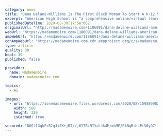 ```yaml
---
category: news
title: "Dana Delane-Williams Is The First Black Woman To Start A K-12 Virtual School"
excerpt: "American High School is “a comprehensive online/virtual learning school that delivers accredited, affordable, college preparatory, Honors/AP, Gifted, virtual reality, adult education, and career-based online education for Grades K-12 to students throughout the U."
publishedDateTime: 2020-08-30T17:50:00Z
originalUrl: "https://madamenoire.com/1186091/dana-delane-williams-american-high-school/"
webUrl: "https://madamenoire.com/1186091/dana-delane-williams-american-high-school/"
ampWebUrl: "https://madamenoire.com/1186091/dana-delane-williams-american-high-school/amp/"
cdnAmpWebUrl: "https://madamenoire-com.cdn.ampproject.org/c/s/madamenoire.com/1186091/dana-delane-williams-american-high-school/amp/"
type: article
quality: 39
heat: 39
published: false

provider:
  name: MadameNoire
  domain: madamenoire.com

topics:
  - AI

images:
  - url: "https://ionemadamenoire.files.wordpress.com/2020/08/15988090224437.jpg?w=560&h=320&crop=1"
    width: 560
    height: 320
    isCached: true

secured: "D0Ol1GqkPrB2qJiZK+jRI//j6YTBc9IYaLhk4M/mhMF/EtNqRthLPrV6yQ7llzL53dEYPhbmzKBiKrtGbdyA8eFeDhxChW1SEoEljCTqRYrR6SWh7NylArKDzaLp6d9FsAbrlS89TVrXIQ4AhMU6posv7VoTMw12VUEv3Ol26CYmRO04kyzUV6zz1fB9NM/rLv0vO22L2/qsYGyECElU6H8FrN9MBevLm2wtD03k9NQtR5CawFJJ7v6d0XAjGAWiKzz8NqXkpHJEKCGzkJvG9OWRV98vSW3wRXyYeiOyqTUyIgFrWGBVWY/s/l/5ey5jPoFodZZSyMpUd9rzS7wYLY7e8YJgOeE3xUKEqCjo9S4=;dzBllK30hF3gQIKUDT8zRA=="
---
```


